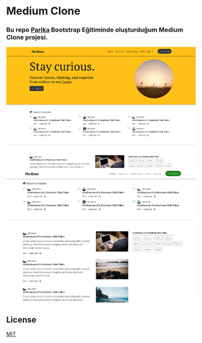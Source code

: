 # Medium Clone

### Bu repo [Parika](https://app.patika.dev/paths) Bootstrap Eğitiminde oluşturduğum Medium Clone projesi.

![Medium Clone](mediumImg1.png)  ![Medium Clone](mediumImg2.png)  

## License

[MIT](https://choosealicense.com/licenses/mit/)